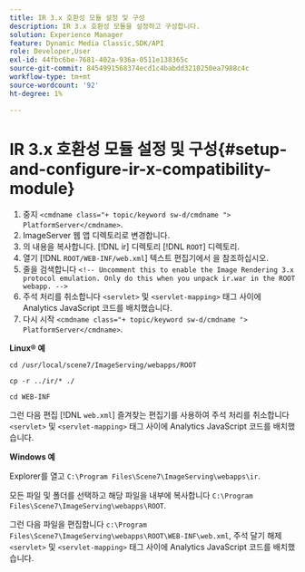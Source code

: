 ```yaml
---
title: IR 3.x 호환성 모듈 설정 및 구성
description: IR 3.x 호환성 모듈을 설정하고 구성합니다.
solution: Experience Manager
feature: Dynamic Media Classic,SDK/API
role: Developer,User
exl-id: 44fbc6be-7681-402a-936a-0511e138365c
source-git-commit: 8454991568374ecd1c4babdd3210250ea7988c4c
workflow-type: tm+mt
source-wordcount: '92'
ht-degree: 1%

---
```


# IR 3.x 호환성 모듈 설정 및 구성{#setup-and-configure-ir-x-compatibility-module}

1. 중지 `<cmdname class="+ topic/keyword sw-d/cmdname ">  PlatformServer</cmdname>`.
1. ImageServer 웹 앱 디렉토리로 변경합니다.
1. 의 내용을 복사합니다. [!DNL ir] 디렉토리 [!DNL `ROOT`] 디렉토리.
1. 열기 [!DNL `ROOT/WEB-INF/web.xml`] 텍스트 편집기에서 을 참조하십시오.
1. 줄을 검색합니다 `<!-- Uncomment this to enable the Image Rendering 3.x protocol emulation. Only do this when you unpack ir.war in the ROOT webapp. -->`
1. 주석 처리를 취소합니다 `<servlet>` 및 `<servlet-mapping>` 태그 사이에 Analytics JavaScript 코드를 배치했습니다.
1. 다시 시작 `<cmdname class="+ topic/keyword sw-d/cmdname ">  PlatformServer</cmdname>`.

**Linux® 예**

`cd /usr/local/scene7/ImageServing/webapps/ROOT`

`cp -r ../ir/* ./`

`cd WEB-INF`

그런 다음 편집 [!DNL `web.xml`] 즐겨찾는 편집기를 사용하여 주석 처리를 취소합니다 `<servlet>` 및 `<servlet-mapping>` 태그 사이에 Analytics JavaScript 코드를 배치했습니다.

**Windows 예**

Explorer를 열고 `C:\Program Files\Scene7\ImageServing\webapps\ir`.

모든 파일 및 폴더를 선택하고 해당 파일을 내부에 복사합니다 `C:\Program Files\Scene7\ImageServing\webapps\ROOT`.

그런 다음 파일을 편집합니다 `c:\Program Files\Scene7\ImageServing\webapps\ROOT\WEB-INF\web.xml`, 주석 달기 해제 `<servlet>` 및 `<servlet-mapping>` 태그 사이에 Analytics JavaScript 코드를 배치했습니다.
